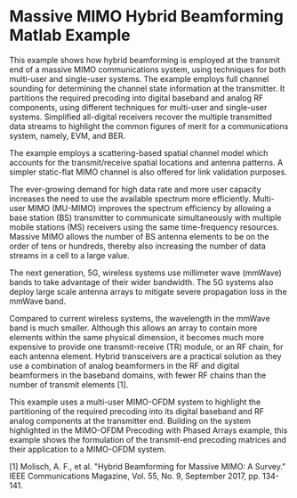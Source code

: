 # Massive MIMO Hybrid Beamforming Matlab Example

This example shows how hybrid beamforming is employed at the transmit end of a massive MIMO communications system, using techniques for both multi-user and single-user systems. The example employs full channel sounding for determining the channel state information at the transmitter. It partitions the required precoding into digital baseband and analog RF components, using different techniques for multi-user and single-user systems. Simplified all-digital receivers recover the multiple transmitted data streams to highlight the common figures of merit for a communications system, namely, EVM, and BER.

The example employs a scattering-based spatial channel model which accounts for the transmit/receive spatial locations and antenna patterns. A simpler static-flat MIMO channel is also offered for link validation purposes.

The ever-growing demand for high data rate and more user capacity increases the need to use the available spectrum more efficiently. Multi-user MIMO (MU-MIMO) improves the spectrum efficiency by allowing a base station (BS) transmitter to communicate simultaneously with multiple mobile stations (MS) receivers using the same time-frequency resources. Massive MIMO allows the number of BS antenna elements to be on the order of tens or hundreds, thereby also increasing the number of data streams in a cell to a large value.

The next generation, 5G, wireless systems use millimeter wave (mmWave) bands to take advantage of their wider bandwidth. The 5G systems also deploy large scale antenna arrays to mitigate severe propagation loss in the mmWave band.

Compared to current wireless systems, the wavelength in the mmWave band is much smaller. Although this allows an array to contain more elements within the same physical dimension, it becomes much more expensive to provide one transmit-receive (TR) module, or an RF chain, for each antenna element. Hybrid transceivers are a practical solution as they use a combination of analog beamformers in the RF and digital beamformers in the baseband domains, with fewer RF chains than the number of transmit elements [1].

This example uses a multi-user MIMO-OFDM system to highlight the partitioning of the required precoding into its digital baseband and RF analog components at the transmitter end. Building on the system highlighted in the MIMO-OFDM Precoding with Phased Arrays example, this example shows the formulation of the transmit-end precoding matrices and their application to a MIMO-OFDM system.

[1] Molisch, A. F., et al. "Hybrid Beamforming for Massive MIMO: A Survey." IEEE Communications Magazine, Vol. 55, No. 9, September 2017, pp. 134-141.

